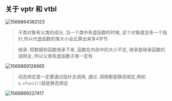 ## 关于 vptr 和 vtbl

![1566864362123](C:\Users\yx\Desktop\笔记\1566864362123.png)

> 子类对象有父类的成分, 当一个类中有虚函数的时候, 这个对象就会多一个指针,所以代虚函数的类大小会比算出来多4字节.

> 继承: 把数据和函数继承下来, 函数在内存中的大小不定, 继承是继承函数的调用全, 所以父类有虚函数子类一定有.

![1566869128965](C:\Users\yx\Desktop\笔记\1566869128965.png)



> 动态绑定是一定要通过指针去调用, 通过`.`调用都是静态绑定,例如`a.vfunc1()`就是静态绑定

![1566869227417](C:\Users\yx\Desktop\笔记\1566869227417.png)





